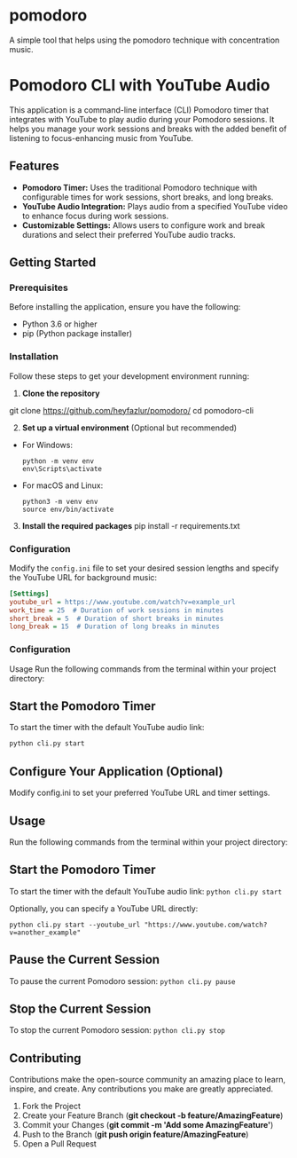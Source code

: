 # pomodoro
A simple tool that helps using the pomodoro technique with concentration music. 

# Pomodoro CLI with YouTube Audio

This application is a command-line interface (CLI) Pomodoro timer that integrates with YouTube to play audio during your Pomodoro sessions. It helps you manage your work sessions and breaks with the added benefit of listening to focus-enhancing music from YouTube.

## Features

- **Pomodoro Timer:** Uses the traditional Pomodoro technique with configurable times for work sessions, short breaks, and long breaks.
- **YouTube Audio Integration:** Plays audio from a specified YouTube video to enhance focus during work sessions.
- **Customizable Settings:** Allows users to configure work and break durations and select their preferred YouTube audio tracks.

## Getting Started

### Prerequisites

Before installing the application, ensure you have the following:
- Python 3.6 or higher
- pip (Python package installer)

### Installation

Follow these steps to get your development environment running:

1. **Clone the repository**

git clone https://github.com/heyfazlur/pomodoro/
cd pomodoro-cli



2. **Set up a virtual environment** (Optional but recommended)
- For Windows:
  ```
  python -m venv env
  env\Scripts\activate
  ```
- For macOS and Linux:
  ```
  python3 -m venv env
  source env/bin/activate
  ```

3. **Install the required packages**
pip install -r requirements.txt


### Configuration

Modify the `config.ini` file to set your desired session lengths and specify the YouTube URL for background music:

```ini
[Settings]
youtube_url = https://www.youtube.com/watch?v=example_url
work_time = 25  # Duration of work sessions in minutes
short_break = 5  # Duration of short breaks in minutes
long_break = 15  # Duration of long breaks in minutes
```



### Configuration
Usage
Run the following commands from the terminal within your project directory:

## Start the Pomodoro Timer

To start the timer with the default YouTube audio link:

```bash
python cli.py start
```

## Configure Your Application (Optional)
Modify config.ini to set your preferred YouTube URL and timer settings.

## Usage
Run the following commands from the terminal within your project directory:

## Start the Pomodoro Timer
To start the timer with the default YouTube audio link:
```python cli.py start```

Optionally, you can specify a YouTube URL directly:

```python cli.py start --youtube_url "https://www.youtube.com/watch?v=another_example"```
## Pause the Current Session
To pause the current Pomodoro session:
```python cli.py pause```
## Stop the Current Session
To stop the current Pomodoro session:
```python cli.py stop```
## Contributing
Contributions make the open-source community an amazing place to learn, inspire, and create. Any contributions you make are greatly appreciated.

1. Fork the Project
2. Create your Feature Branch (**git checkout -b feature/AmazingFeature**)
3. Commit your Changes (**git commit -m 'Add some AmazingFeature'**)
4. Push to the Branch (**git push origin feature/AmazingFeature**)
5. Open a Pull Request